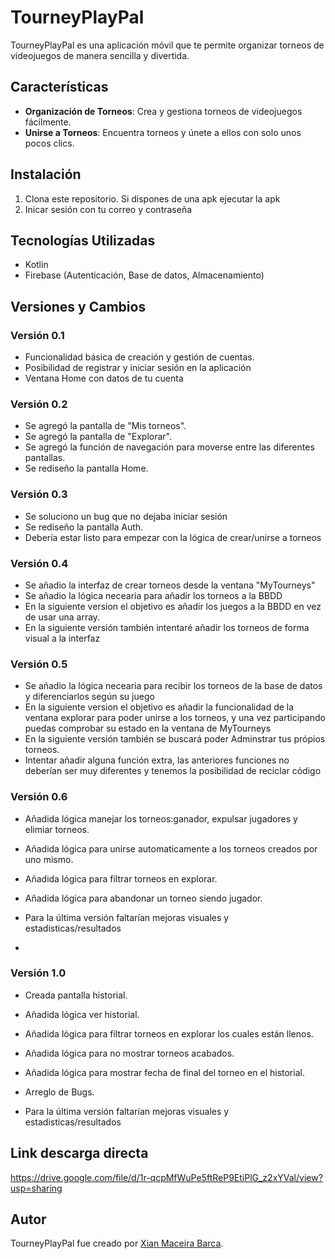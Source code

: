# TourneyPlayPal

TourneyPlayPal es una aplicación móvil que te permite organizar torneos de videojuegos de manera sencilla y divertida.

## Características

- **Organización de Torneos**: Crea y gestiona torneos de videojuegos fácilmente.
- **Unirse a Torneos**: Encuentra torneos y únete a ellos con solo unos pocos clics.

## Instalación

1. Clona este repositorio. Si dispones de una apk ejecutar la apk
2. Inicar sesión con tu correo y contraseña

## Tecnologías Utilizadas

- Kotlin
- Firebase (Autenticación, Base de datos, Almacenamiento)

## Versiones y Cambios

### Versión 0.1

- Funcionalidad básica de creación y gestión de cuentas.
- Posibilidad de registrar y iniciar sesión en la aplicación
- Ventana Home con datos de tu cuenta

### Versión 0.2

- Se agregó la pantalla de "Mis torneos".
- Se agregó la pantalla de "Explorar".
- Se agregó la función de navegación para moverse entre las diferentes pantallas.
- Se rediseño la pantalla Home.

### Versión 0.3

- Se soluciono un bug que no dejaba iniciar sesión
- Se rediseño la pantalla Auth.
- Debería estar listo para empezar con la lógica de crear/unirse a torneos

### Versión 0.4

- Se añadio la interfaz de crear torneos desde la ventana "MyTourneys"
- Se añadio la lógica necearia para añadir los torneos a la BBDD
- En la siguiente version el objetivo es añadir los juegos a la BBDD en vez de usar una array.
- En la siguiente versión también intentaré añadir los torneos de forma visual a la interfaz

### Versión 0.5

- Se añadio la lógica necearia para recibir los torneos de la base de datos y diferenciarlos según su juego
- En la siguiente version el objetivo es añadir la funcionalidad de la ventana explorar para poder unirse a los torneos, y una vez participando puedas comprobar su estado en la ventana de MyTourneys
- En la siguiente versión también se buscará poder Adminstrar tus própios torneos.
- Intentar añadir alguna función extra, las anteriores funciones no deberían ser muy diferentes y tenemos la posibilidad de reciclar código

### Versión 0.6

- Añadida lógica manejar los torneos:ganador, expulsar jugadores y elimiar torneos.
- Añadida lógica para unirse automaticamente a los torneos creados por uno mismo.
- Añadida lógica para filtrar torneos en explorar.
- Añadida lógica para abandonar un torneo siendo jugador.

- Para la última versión faltarían mejoras visuales y estadisticas/resultados
- 
### Versión 1.0

- Creada pantalla historial.
- Añadida lógica ver historial.
- Añadida lógica para filtrar torneos en explorar los cuales están llenos.
- Añadida lógica para no mostrar torneos acabados.
- Añadida lógica para mostrar fecha de final del torneo en el historial.
- Arreglo de Bugs.

- Para la última versión faltarían mejoras visuales y estadisticas/resultados

## Link descarga directa
https://drive.google.com/file/d/1r-qcpMfWuPe5ftReP9EtiPlG_z2xYVal/view?usp=sharing

## Autor

TourneyPlayPal fue creado por [Xian Maceira Barca](https://github.com/XianMaceira).


